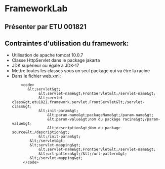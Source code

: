 # FrameworkLab
## Présenter par ETU 001821
## Contraintes d'utilisation du framework:
<ul>
  <li>Utilisation de apache tomcat 10.0.7</li>
  <li>Classe HttpServlet dans le package jakarta</li>
  <li>JDK supérieur ou égale à JDK-17</li>
  <li>Mettre toutes les classes sous un seul package qui va être la racine</li>
  <li>Dans le fichier web.xml:
      
        <code>
           &lt;servlet&gt;
                &lt;servlet-name&gt;FrontServlet&lt;/servlet-name&gt;
                &lt;servlet-class&gt;etu1821.framework.servlet.FrontServlet&lt;/servlet-class&gt;
                &lt;init-param&gt;
                    &lt;param-name&gt;packageName&gt;/param-name&gt;
                    &lt;param-value&gt;nom du package racine&gt;/param-value&gt;
                    &lt;description&gt;Nom du package source&lt;/description&gt;
                &lt;/init-param&gt;
            &lt;/servlet&gt;
            &lt;servlet-mapping&gt;
                &lt;servlet-name&gt;FrontServlet&lt;/servlet-name&gt;
                &lt;url-pattern&gt;/&lt;/url-pattern&gt;
            &lt;/servlet-mapping&gt;
         </code>
       
  </li>
</ul>
